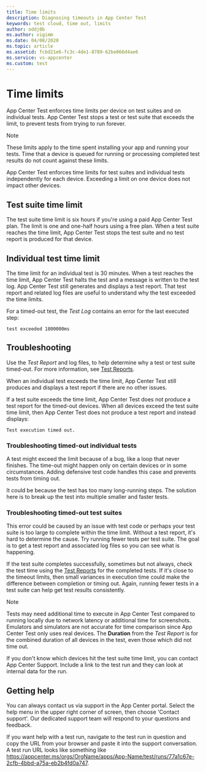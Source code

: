 ```yaml
---
title: Time limits
description: Diagnosing timeouts in App Center Test
keywords: test cloud, time out, limits
author: oddj0b
ms.author: vigimm
ms.date: 04/08/2020
ms.topic: article
ms.assetid: fcbd21e6-fc3c-4de1-8789-62be066d4ae6
ms.service: vs-appcenter
ms.custom: test
---
```


# Time limits

App Center Test enforces time limits per device on test suites and on individual tests. App Center Test stops a test or test suite that exceeds the limit, to prevent tests from trying to run forever.

> [!NOTE]
> These limits apply to the time spent installing your app and running your tests. Time that a device is queued for running or processing completed test results do not count against these limits.

App Center Test enforces time limits for test suites and individual tests independently for each device. Exceeding a limit on one device does not impact other devices.

## Test suite time limit

The test suite time limit is six hours if you're using a paid App Center Test plan. The limit is one and one-half hours using a free plan. When a test suite reaches the time limit, App Center Test stops the test suite and no test report is produced for that device.

## Individual test time limit

The time limit for an individual test is 30 minutes. When a test reaches the time limit, App Center Test halts the test and a message is written to the test log. App Center Test still generates and displays a test report. That test report and related log files are useful to understand why the test exceeded the time limits.

For a timed-out test, the *Test Log* contains an error for the last executed step:

```text
test exceeded 1800000ms
```

## Troubleshooting

Use the *Test Report* and log files, to help determine why a test or test suite timed-out. For more information, see [Test Reports](~/test-cloud/test-reports.md).

When an individual test exceeds the time limit, App Center Test still produces and displays a test report if there are no other issues.

If a test suite exceeds the time limit, App Center Test does not produce a test report for the timed-out devices. When all devices exceed the test suite time limit, then App Center Test does not produce a test report and instead displays:

```text
Test execution timed out.
```

### Troubleshooting timed-out individual tests

A test might exceed the limit because of a bug, like a loop that never finishes. The time-out might happen only on certain devices or in some circumstances. Adding defensive test code handles this case and prevents tests from timing out.

It could be because the test has too many long-running steps. The solution here is to break up the test into multiple smaller and faster tests.

### Troubleshooting timed-out test suites

This error could be caused by an issue with test code or perhaps your test suite is too large to complete within the time limit. Without a test report, it's hard to determine the cause. Try running fewer tests per test suite. The goal is to get a test report and associated log files so you can see what is happening.

If the test suite completes successfully, sometimes but not always, check the test time using the [Test Reports](~/test-cloud/test-reports.md) for the completed tests. If it's close to the timeout limits, then small variances in execution time could make the difference between completion or timing out. Again, running fewer tests in a test suite can help get test results consistently.

> [!NOTE]
> Tests may need additional time to execute in App Center Test compared to running locally due to network latency or additional time for screenshots. Emulators and simulators are not accurate for time comparison since App Center Test only uses real devices. The **Duration** from the *Test Report* is for the combined duration of all devices in the test, even those which did not time out.

If you don't know which devices hit the test suite time limit, you can contact App Center Support. Include a link to the test run and they can look at internal data for the run.

## Getting help

You can always contact us via support in the App Center portal. Select the help menu in the upper right corner of screen, then choose 'Contact support'. Our dedicated support team will respond to your questions and feedback. 

If you want help with a test run, navigate to the test run in question and copy the URL from your browser and paste it into the support conversation. A test run URL looks like something like https://appcenter.ms/orgs/OrgName/apps/App-Name/test/runs/77a1c67e-2cfb-4bbd-a75a-eb2b4fd0a747.
